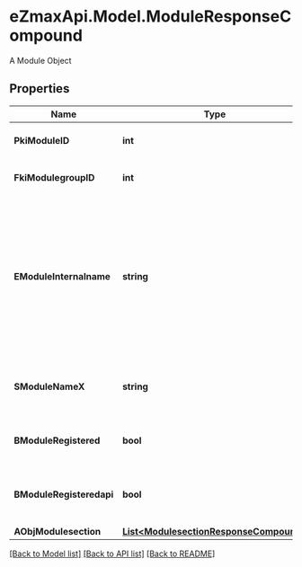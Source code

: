# eZmaxApi.Model.ModuleResponseCompound
A Module Object

## Properties

Name | Type | Description | Notes
------------ | ------------- | ------------- | -------------
**PkiModuleID** | **int** | The unique ID of the Module | 
**FkiModulegroupID** | **int** | The unique ID of the Modulegroup | 
**EModuleInternalname** | **string** | The Internal name of the Module.  This is theoretically an enum field but there are so many possibles values we decided not to list them all. | 
**SModuleNameX** | **string** | The Name of the Module in the language of the requester | 
**BModuleRegistered** | **bool** | Whether the Module is registered or not | 
**BModuleRegisteredapi** | **bool** | Whether the Module is registered or not for api use | 
**AObjModulesection** | [**List&lt;ModulesectionResponseCompound&gt;**](ModulesectionResponseCompound.md) |  | [optional] 

[[Back to Model list]](../README.md#documentation-for-models) [[Back to API list]](../README.md#documentation-for-api-endpoints) [[Back to README]](../README.md)

